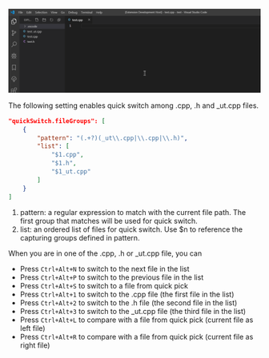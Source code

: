 ![Quick Switch](images/quick-switch.gif)

The following setting enables quick switch among .cpp, .h and _ut.cpp files.

```json
"quickSwitch.fileGroups": [
    {
        "pattern": "(.+?)(_ut\\.cpp|\\.cpp|\\.h)",
        "list": [
            "$1.cpp",
            "$1.h",
            "$1_ut.cpp"
        ]
    }
]
```
1. pattern: a regular expression to match with the current file path. The first group that matches will be used for quick switch.
1. list: an ordered list of files for quick switch. Use $n to reference the capturing groups defined in pattern.

When you are in one of the .cpp, .h or _ut.cpp file, you can
* Press `Ctrl+Alt+N` to switch to the next file in the list
* Press `Ctrl+Alt+P` to switch to the previous file in the list
* Press `Ctrl+Alt+S` to switch to a file from quick pick
* Press `Ctrl+Alt+1` to switch to the .cpp file (the first file in the list)
* Press `Ctrl+Alt+2` to switch to the .h file (the second file in the list)
* Press `Ctrl+Alt+3` to switch to the _ut.cpp file (the third file in the list)
* Press `Ctrl+Alt+L` to compare with a file from quick pick (current file as left file)
* Press `Ctrl+Alt+R` to compare with a file from quick pick (current file as right file)